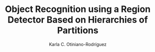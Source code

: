 ---
paperId: 45
author: Karla C. Otiniano-Rodríguez
publicationauthor: Otiniano-Rodríguez, K. C.
title: Object Recognition using a Region Detector Based on Hierarchies of Partitions
pdf: Poster_Otiniano-Rodriguez_Karla.pdf
poster: --
alt: --
type: Poster
topic: FAT
link: https://research.latinxinai.org/papers/neurips/2019/pdf/Poster_Otiniano-Rodriguez_Karla.pdf
conference: neurips
year: 2019
tags: neurips-2019
location: Vancouver, Canada
---